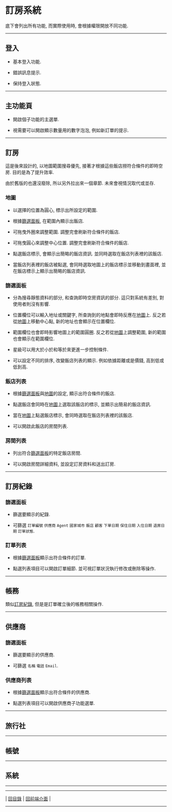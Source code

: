 
# 訂房系統

底下會列出所有功能, 而實際使用時, 會根據權限開放不同功能.

---

## 登入

- 基本登入功能.

- 錯誤訊息提示.

- 保持登入狀態.

---

## 主功能頁

- 開啟個子功能的主選單.

- 視需要可以開啟顯示數量用的數字泡泡, 例如新訂單的提示.

---

## 訂房

這是後來設計的, 以地圖範圍搜尋優先, 接著才根據這些飯店撈符合條件的即時空房. 目的是為了提升效率.

由於舊版的也還沒廢除, 所以另外拉出來一個章節. 未來會視情況取代或並存.

### 地圖

- 以選擇的位置為圓心, 標示出所設定的範圍.

- 根據[篩選面板](https://github.com/Org08/gettour-doc/blob/master/front/booking.md#%E7%AF%A9%E9%81%B8%E9%9D%A2%E6%9D%BF), 在範圍內顯示出飯店.

- 可拖曳外圈來調整範圍. 調整完會刷新符合條件的飯店.

- 可拖曳圓心來調整中心位置. 調整完會刷新符合條件的飯店.

- 點選飯店標示, 會顯示出簡略的飯店資訊. 並同時選取在飯店列表裡的該飯店. 

- 當飯店列表裡的飯店被點選, 會同時選取地圖上的飯店標示並移動到畫面裡, 並在飯店標示上顯示出簡略的飯店資訊.

### 篩選面板

- 分為搜尋靜態資料的部分, 和查詢即時空房資訊的部分. 這只對系統有差別, 對使用者則沒有影響.

- 位置欄位可以輸入地址或關鍵字, 所查詢到的地點會即時反應在[地圖](https://github.com/Org08/gettour-doc/blob/master/front/booking.md#%E5%9C%B0%E5%9C%96)上. 反之若從[地圖](https://github.com/Org08/gettour-doc/blob/master/front/booking.md#%E5%9C%B0%E5%9C%96)上移動中心點, 新的地址也會顯示在位置欄位.

- 範圍欄位也會即時影響地圖上的範圍圓圈. 反之若從[地圖](https://github.com/Org08/gettour-doc/blob/master/front/booking.md#%E5%9C%B0%E5%9C%96)上調整範圍, 新的範圍也會顯示在範圍欄位.

- 星級可以用大於小於和等於來更進一步控制條件.

- 可以設定不同的排序, 改變飯店列表的顯示. 例如依據距離或是價錢, 高到低或低到高.

### 飯店列表

- 根據[篩選面板](https://github.com/Org08/gettour-doc/blob/master/front/booking.md#%E7%AF%A9%E9%81%B8%E9%9D%A2%E6%9D%BF)與[地圖](https://github.com/Org08/gettour-doc/blob/master/front/booking.md#%E5%9C%B0%E5%9C%96)的設定, 顯示出符合條件的飯店.

- 點選飯店會同時在[地圖](https://github.com/Org08/gettour-doc/blob/master/front/booking.md#%E5%9C%B0%E5%9C%96)上選取該飯店的標示, 並顯示出簡易的飯店資訊.

- 當在[地圖](https://github.com/Org08/gettour-doc/blob/master/front/booking.md#%E5%9C%B0%E5%9C%96)上點選飯店標示, 會同時選取在飯店列表裡的該飯店. 

- 可以開啟此飯店的房間列表.

### 房間列表

- 列出符合[篩選面板](https://github.com/Org08/gettour-doc/blob/master/front/booking.md#%E7%AF%A9%E9%81%B8%E9%9D%A2%E6%9D%BF)的特定飯店房間.

- 可以開啟房間詳細資料, 並設定訂房資料和送出訂房.

---

## 訂房紀錄

### 篩選面板

- 篩選要顯示的紀錄.

- 可篩選 `訂單編號` `供應商` `Agent` `國家城市` `飯店` `顧客` `下單日期` `保住日期` `入住日期` `退房日期` `訂單狀態`.

### 訂單列表

- 根據[篩選面板](https://github.com/Org08/gettour-doc/blob/master/front/console.md#%E7%AF%A9%E9%81%B8%E9%9D%A2%E6%9D%BF-1)顯示出符合條件的訂單.

- 點選列表項目可以開啟訂單細節. 並可視訂單狀況執行修改或刪除等操作.

---

## 帳務

類似[訂房紀錄](https://github.com/Org08/gettour-doc/blob/master/front/console.md#%E8%A8%82%E6%88%BF%E7%B4%80%E9%8C%84), 但是是訂單確立後的帳務相關操作.

---

## 供應商

### 篩選面板

- 篩選要顯示的供應商.

- 可篩選 `名稱` `電話` `Email`.

### 供應商列表

- 根據[篩選面板](https://github.com/Org08/gettour-doc/blob/master/front/console.md#%E7%AF%A9%E9%81%B8%E9%9D%A2%E6%9D%BF-1)顯示出符合條件的供應商.

- 點選列表項目可以開啟供應商子功能選單.

---

## 旅行社

---

## 帳號

---

## 系統

---

---

| [回目錄](https://github.com/Org08/gettour-doc/blob/master/README.md) |
[回前端介面](https://github.com/Org08/gettour-doc/blob/master/README.md) |

---
